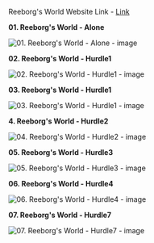 Reeborg's World Website Link - [Link](https://reeborg.ca/reeborg.html?lang=en&mode=python&menu=worlds/menus/reeborg_intro_en.json&name=Alone&url=worlds/tutorial_en/alone.json)

**01. Reeborg's World - Alone**

![01. Reeborg's World - Alone - image](https://i.postimg.cc/jST4THmM/01-Reeborg-s-World-Alone.png)

**02. Reeborg's World - Hurdle1**

![02. Reeborg's World - Hurdle1 - image](https://i.postimg.cc/pdphMyW0/02-Reeborg-s-World-Hurdle1.png)

**03. Reeborg's World - Hurdle1**

![03. Reeborg's World - Hurdle1 - image](https://i.postimg.cc/XvmZj3Xn/03-Reeborg-s-World-Hurdle1.png)

**4. Reeborg's World - Hurdle2**

![04. Reeborg's World - Hurdle2 - image](https://i.postimg.cc/3RGkW6Dm/04-Reeborg-s-World-Hurdle2.png)

**05. Reeborg's World - Hurdle3**

![05. Reeborg's World - Hurdle3 - image](https://i.postimg.cc/C5Hdsq7K/05-Reeborg-s-World-Hurdle3.png)

**06. Reeborg's World - Hurdle4**

![06. Reeborg's World - Hurdle4 - image](https://i.postimg.cc/BbGXFgxy/06-Reeborg-s-World-Hurdle4.png)

**07. Reeborg's World - Hurdle7**

![07. Reeborg's World - Hurdle7 - image](https://i.postimg.cc/q7Mchkkn/07-Reeborg-s-World-Hurdle7.png)